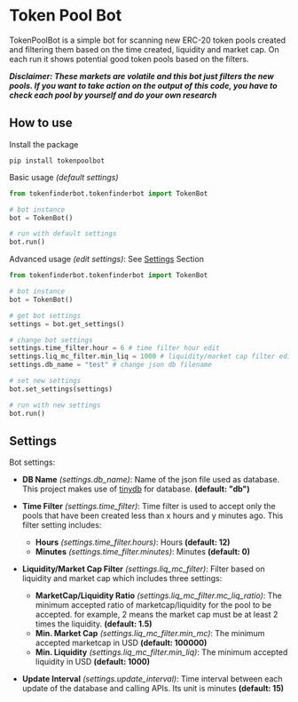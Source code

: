# Token Pool Bot
TokenPoolBot is a simple bot for scanning new ERC-20 token pools created and filtering them based on the time created, liquidity and market cap. 
On each run it shows potential good token pools based on the filters.

_**Disclaimer: These markets are volatile and this bot just filters the new pools. If you want to take action on the output of this code, you have to check each pool by yourself and do your own research**_

## How to use
Install the package
```
pip install tokenpoolbot
```

Basic usage _(default settings)_
```python
from tokenfinderbot.tokenfinderbot import TokenBot

# bot instance
bot = TokenBot()

# run with default settings
bot.run()
```

Advanced usage _(edit settings)_: See [Settings](#settings) Section
```python
from tokenfinderbot.tokenfinderbot import TokenBot

# bot instance
bot = TokenBot()

# get bot settings
settings = bot.get_settings()

# change bot settings
settings.time_filter.hour = 6 # time filter hour edit
settings.liq_mc_filter.min_liq = 1000 # liquidity/market cap filter edit for min. liquidity
settings.db_name = "test" # change json db filename

# set new settings
bot.set_settings(settings)

# run with new settings
bot.run()
```

## Settings
Bot settings:

- **DB Name** _(settings.db_name)_: Name of the json file used as database. This project makes use of [tinydb](https://pypi.org/project/tinydb/) for database. **(default: "db")**

- **Time Filter** _(settings.time_filter)_: Time filter is used to accept only the pools that have been created less than x hours and y minutes ago. This filter setting includes:
  - **Hours** _(settings.time_filter.hours)_: Hours **(default: 12)**
  - **Minutes** _(settings.time_filter.minutes)_: Minutes **(default: 0)**

- **Liquidity/Market Cap Filter** _(settings.liq_mc_filter)_: Filter based on liquidity and market cap which includes three settings:
  - **MarketCap/Liquidity Ratio** _(settings.liq_mc_filter.mc_liq_ratio)_: The minimum accepted ratio of marketcap/liquidity for the pool to be accepted. for example, 2 means the market cap must be at least 2 times the liquidity. **(default: 1.5)**
  - **Min. Market Cap** _(settings.liq_mc_filter.min_mc)_: The minimum accepted marketcap in USD **(default: 100000)**
  - **Min. Liquidity** _(settings.liq_mc_filter.min_liq)_: The minimum accepted liquidity in USD **(default: 1000)**

- **Update Interval** _(settings.update_interval)_: Time interval between each update of the database and calling APIs. Its unit is minutes **(default: 15)**